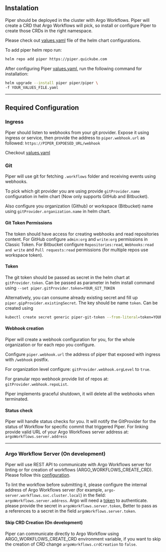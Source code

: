 ## Instalation

Piper should be deployed in the cluster with Argo Workflows. 
Piper will create a CRD that Argo Workflows will pick, so install or configure Piper to create those CRDs in the right namespace. 

Please check out [values.yaml](https://github.com/Rookout/piper/tree/main/helm-chart/values.yaml) file of the helm chart configurations.

To add piper helm repo run:
```bash
helm repo add piper https://piper.quickube.com
```

After configuring Piper [values.yaml](https://github.com/Rookout/piper/tree/main/helm-chart/values.yaml), run the following command for installation:
```bash
helm upgrade --install piper piper/piper \
-f YOUR_VALUES_FILE.yaml
```

---

## Required Configuration

### Ingress

Piper should listen to webhooks from your git provider. 
Expose it using ingress or service, then provide the address to `piper.webhook.url` as followed:
`https://PIPER_EXPOESED_URL/webhook`

Checkout [values.yaml](https://github.com/Rookout/piper/tree/main/helm-chart/values.yaml)

### Git

Piper will use git for fetching `.workflows` folder and receiving events using webhooks.

To pick which git provider you are using provide `gitProvider.name` configuration in helm chart (Now only supports GitHub and Bitbucket).

Also configure you organization (Github) or workspace (Bitbucket) name using `gitProvider.organization.name` in helm chart.

#### Git Token Permissions

The token should have access for creating webhooks and read repositories content.
For GitHub configure `admin:org` and `write:org` permissions in Classic Token.
For Bitbucket configure `Repositories:read`, `Webhooks:read and write` and `Pull requests:read` permissions (for multiple repos use workspace token).

#### Token

The git token should be passed as secret in the helm chart at `gitProvider.token`. 
Can be passed as parameter in helm install command using `--set piper.gitProvider.token=YOUR_GIT_TOKEN`

Alternatively, you can consume already existing secret and fill up `piper.gipProvider.existingSecret`.
The key should be name `token`. Can be created using 
```bash
kubectl create secret generic piper-git-token --from-literal=token=YOUR_GIT_OKEN
```

#### Webhook creation

Piper will create a webhook configuration for you, for the whole organization or for each repo you configure.

Configure `piper.webhook.url` the address of piper that exposed with ingress with `/webhook` postfix.

For organization level configure: `gitProvider.webhook.orgLevel` to `true`.

For granular repo webhook provide list of repos at: `gitProvider.webhook.repoList`. 

Piper implements graceful shutdown, it will delete all the webhooks when terminated. 

#### Status check

Piper will handle status checks for you. 
It will notify the GitProvider for the status of Workflow for specific commit that triggered Piper.
For linking provide valid URL of your Argo Workflows server address at: `argoWorkflows.server.address`

---

### Argo Workflow Server (On development)

Piper will use REST API to communicate with Argo Workflows server for linting or for creation of workflows (ARGO_WORKFLOWS_CREATE_CRD). Please follow this [configuration](https://argoproj.github.io/argo-workflows/rest-api/).

To lint the workflow before submitting it, please configure the internal address of Argo Workflows server (for example, `argo-server.workflows.svc.cluster.local`) in the field: `argoWorkflows.server.address`. Argo will need a [token](https://argoproj.github.io/argo-workflows/access-token/) to authenticate. please provide the secret in `argoWorkflows.server.token`, Better to pass as a references to a secret in the field `argoWorkflows.server.token`.

#### Skip CRD Creation (On development)

Piper can communicate directly to Argo Workflow using ARGO_WORKFLOWS_CREATE_CRD environment variable, if you want to skip the creation of CRD change `argoWorkflows.crdCreation` to `false`.